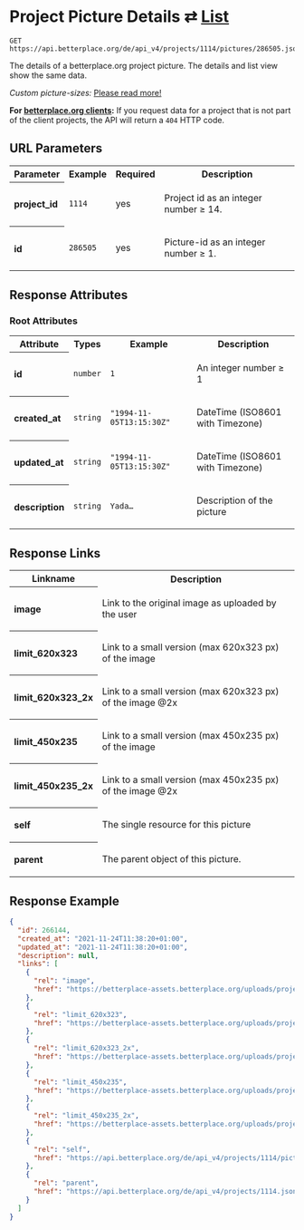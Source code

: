 
# Project Picture Details ⇄ [List](project_pictures_list.md)

```Cirru
GET https://api.betterplace.org/de/api_v4/projects/1114/pictures/286505.json
```

The details of a betterplace.org project picture.
The details and list view show the same data.

*Custom picture-sizes:* [Please read more!](project_picture_list.md)

**For [betterplace.org clients](../README.md#client-api):**
If you request data for a project that is not part of the client
projects, the API will return a `404` HTTP code.


## URL Parameters

<table>
  <tr>
    <th>Parameter</th>
    <th>Example</th>
    <th>Required</th>
    <th>Description</th>
  </tr>
  <tr>
    <th align="left">project_id</th>
    <td><code>1114</code></td>
    <td>yes</td>
<td>

Project id as an integer number ≥ 14.

</td>
  </tr>
  <tr>
    <th align="left">id</th>
    <td><code>286505</code></td>
    <td>yes</td>
<td>

Picture-id as an integer number ≥ 1.

</td>
  </tr>
</table>


## Response Attributes


### Root Attributes

  <table>
    <tr>
      <th>Attribute</th>
      <th>Types</th>
      <th>Example</th>
      <th>Description</th>
    </tr>
    <tr>
      <th align="left">id</th>
      <td><code>number</code></td>
      <td><code>1</code></td>
<td>

An integer number ≥ 1

</td>
    </tr>
    <tr>
      <th align="left">created_at</th>
      <td><code>string</code></td>
      <td><code>"1994-11-05T13:15:30Z"</code></td>
<td>

DateTime (ISO8601 with Timezone)

</td>
    </tr>
    <tr>
      <th align="left">updated_at</th>
      <td><code>string</code></td>
      <td><code>"1994-11-05T13:15:30Z"</code></td>
<td>

DateTime (ISO8601 with Timezone)

</td>
    </tr>
    <tr>
      <th align="left">description</th>
      <td><code>string</code></td>
      <td><code>Yada…</code></td>
<td>

Description of the picture

</td>
    </tr>
  </table>
</table>

## Response Links

<table>
  <tr>
    <th>Linkname</th>
    <th>Description</th>
  </tr>
    <tr>
<th align="left">

image

</th>
<td>

Link to the original image as uploaded by the user

</td>
    </tr>
    <tr>
<th align="left">

limit_620x323

</th>
<td>

Link to a small version (max 620x323 px) of the image

</td>
    </tr>
    <tr>
<th align="left">

limit_620x323_2x

</th>
<td>

Link to a small version (max 620x323 px) of the image @2x

</td>
    </tr>
    <tr>
<th align="left">

limit_450x235

</th>
<td>

Link to a small version (max 450x235 px) of the image

</td>
    </tr>
    <tr>
<th align="left">

limit_450x235_2x

</th>
<td>

Link to a small version (max 450x235 px) of the image @2x

</td>
    </tr>
    <tr>
<th align="left">

self

</th>
<td>

The single resource for this picture

</td>
    </tr>
    <tr>
<th align="left">

parent

</th>
<td>

The parent object of this picture.

</td>
    </tr>
</table>

## Response Example

```json
{
  "id": 266144,
  "created_at": "2021-11-24T11:38:20+01:00",
  "updated_at": "2021-11-24T11:38:20+01:00",
  "description": null,
  "links": [
    {
      "rel": "image",
      "href": "https://betterplace-assets.betterplace.org/uploads/project/image/000/001/114/266144/image.png"
    },
    {
      "rel": "limit_620x323",
      "href": "https://betterplace-assets.betterplace.org/uploads/project/image/000/001/114/266144/limit_620x323_image.png"
    },
    {
      "rel": "limit_620x323_2x",
      "href": "https://betterplace-assets.betterplace.org/uploads/project/image/000/001/114/266144/limit_620x323_2x_image.png"
    },
    {
      "rel": "limit_450x235",
      "href": "https://betterplace-assets.betterplace.org/uploads/project/image/000/001/114/266144/limit_450x235_image.png"
    },
    {
      "rel": "limit_450x235_2x",
      "href": "https://betterplace-assets.betterplace.org/uploads/project/image/000/001/114/266144/limit_450x235_2x_image.png"
    },
    {
      "rel": "self",
      "href": "https://api.betterplace.org/de/api_v4/projects/1114/pictures/266144.json"
    },
    {
      "rel": "parent",
      "href": "https://api.betterplace.org/de/api_v4/projects/1114.json"
    }
  ]
}
```

